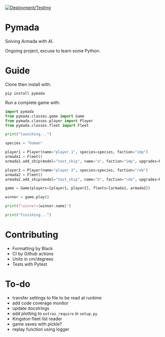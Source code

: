 [![Deployment/Testing](https://github.com/armoured-moose/pymada/actions/workflows/deployment_testing.yml/badge.svg)](https://github.com/armoured-moose/pymada/actions/workflows/deployment_testing.yml)

# Pymada

Solving Armada with AI.

Ongoing project, excuse to learn some Python.

# Guide

Clone then install with: 

```shell
pip install pymada
```

Run a complete game with:

```python
import pymada
from pymada.classes.game import Game
from pymada.classes.player import Player
from pymada.classes.fleet import Fleet

print("launching...")

species = "human"

player1 = Player(name="player 1", species=species, faction="imp")
armada1 = Fleet()
armada1.add_ship(model="test_ship", name="a", faction="imp", upgrades=None)

player2 = Player(name="player 2", species=species, faction="reb")
armada2 = Fleet()
armada2.add_ship(model="test_ship", name="b", faction="reb", upgrades=None)

game = Game(players=[player1, player2], fleets=[armada1, armada2])

winner = game.play()

print(f"winner={winner.name}")

print("finishing...")
```


# Contributing

* Formatting by Black
* CI by Github actions
* Units in cm/degrees
* Tests with Pytest

# To-do

- transfer settings to file to be read at runtime
- add code coverage monitor
- update docstrings
- add plotting to `extras_require` in `setup.py`
- Kingston fleet list reader
- game saves with pickle?
- replay function using logger